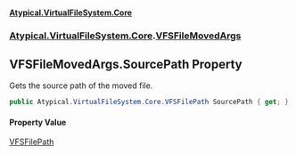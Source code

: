 #### [Atypical.VirtualFileSystem.Core](VirtualFileSystem.md 'VirtualFileSystem')
### [Atypical.VirtualFileSystem.Core](VirtualFileSystem.md#Atypical.VirtualFileSystem.Core 'Atypical.VirtualFileSystem.Core').[VFSFileMovedArgs](VFSFileMovedArgs.md 'Atypical.VirtualFileSystem.Core.VFSFileMovedArgs')

## VFSFileMovedArgs.SourcePath Property

Gets the source path of the moved file.

```csharp
public Atypical.VirtualFileSystem.Core.VFSFilePath SourcePath { get; }
```

#### Property Value
[VFSFilePath](VFSFilePath.md 'Atypical.VirtualFileSystem.Core.VFSFilePath')